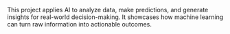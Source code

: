 This project applies AI to analyze data, make predictions, and generate insights for real-world decision-making.
It showcases how machine learning can turn raw information into actionable outcomes.